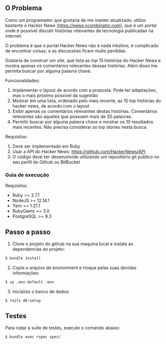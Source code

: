 ## O Problema

Como um programador que gostaria de me manter atualizado, utilizo bastante o Hacker News (https://news.ycombinator.com), que é um portal onde é possível discutir histórias relevantes de tecnologia publicadas na internet.

O problema é que o portal Hacker News não é nada intuitivo, é complicado de encontrar coisas, e as discussões ficam muito perdidas.

Gostaria de construir um site, que lista as _top_ 15 histórias do Hacker News e mostra apenas os comentários relevantes dessas histórias. Além disso me permita buscar por alguma palavra chave.

Funcionalidades:
1. Implementar o layout de acordo com a proposta. Pode ter adaptações, mas o mais próximo possível da sugestão
2. Mostrar em uma lista, ordenado pelo mais recente, as 15 top histórias do hacker news, de acordo com o layout.
3. Exibir apenas os comentários relevantes destas histórias. Comentários relevantes são aqueles que possuem mais de 20 palavras.
4. Permitir buscar por alguma palavra chave e mostrar os 10 resultados mais recentes. Não precisa considerar as top stories nesta busca.

Requisitos:
1. Deve ser implementado em Ruby
2. Usar a API do Hacker News: https://github.com/HackerNews/API
3. O código deve ser desenvolvido utilizando um repositório git público no seu perfil do Github ou BitBucket

### Guia de execução

Requisitos:

* Ruby >= 2.7.1
* NodeJS >= 12.14.1
* Yarn >= 1.21.1
* RubyGems >= 3.0
* PostgreSQL >= 9.3

## Passo a passo

1. Clone o projeto do github na sua maquina local e instale as dependencias do projeto:

```bash
$ bundle install
```

2. Copie o arquivo de environment e troque pelas suas devidas informações:

```bash
$ cp .env.default .env
```

3. Inicialize o banco de dados:

```bash
$ rails db:setup
```

## Testes

Para rodar a suíte de testes, execute o comando abaixo:

```
$ bundle exec rspec spec/
```

